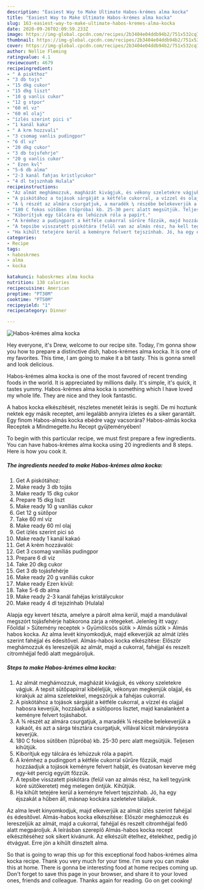 ```yaml
---
description: "Easiest Way to Make Ultimate Habos-krémes alma kocka"
title: "Easiest Way to Make Ultimate Habos-krémes alma kocka"
slug: 163-easiest-way-to-make-ultimate-habos-kremes-alma-kocka
date: 2020-09-26T02:09:59.233Z
image: https://img-global.cpcdn.com/recipes/2b3404e04ddb94b2/751x532cq70/habos-kremes-alma-kocka-recept-foto.jpg
thumbnail: https://img-global.cpcdn.com/recipes/2b3404e04ddb94b2/751x532cq70/habos-kremes-alma-kocka-recept-foto.jpg
cover: https://img-global.cpcdn.com/recipes/2b3404e04ddb94b2/751x532cq70/habos-kremes-alma-kocka-recept-foto.jpg
author: Nellie Fleming
ratingvalue: 4.1
reviewcount: 4679
recipeingredient:
- " A piskthoz"
- "3 db tojs"
- "15 dkg cukor"
- "15 dkg liszt"
- "10 g vanlis cukor"
- "12 g stpor"
- "60 ml vz"
- "60 ml olaj"
- "ízlés szerint pici s"
- "1 kanál kaka"
- " A krm hozzvali"
- "3 csomag vanlis pudingpor"
- "6 dl vz"
- "20 dkg cukor"
- "3 db tojsfehrje"
- "20 g vanlis cukor"
- " Ezen kvl"
- "5-6 db alma"
- "2-3 kanál fahjas kristlycukor"
- "4 dl tejsznhab Hulala"
recipeinstructions:
- "Az almát meghámozzuk, magházát kivágjuk, és vékony szeletekre vágjuk. A tepsit sütőpapírral kibéleljük, vékonyan megkenjük olajjal, és kirakjuk az alma szeletekkel, megszórjuk a fahéjas cukorral."
- "A piskótához a tojások sárgáját a kétféle cukorral, a vízzel és olajjal habosra keverjük, hozzáadjuk a sütőporos lisztet, majd kanalanként a keményre felvert tojáshabot."
- "A ¾ részét az almára csurgatjuk, a maradék ¼ részébe belekeverjük a kakaót, és azt a sárga tésztára csurgatjuk, villával kicsit márványosra keverjük."
- "180 C fokos sütőben (tűpróba) kb. 25-30 perc alatt megsütjük. Teljesen kihűtjük."
- "Kiborítjuk egy tálcára és lehúzzuk róla a papírt."
- "A krémhez a pudingport a kétféle cukorral sűrűre főzzük, majd hozzáadjuk a tojások keményre felvert habját, és óvatosan keverve még egy-két percig együtt főzzük."
- "A tepsibe visszatett piskótára (felül van az almás rész, ha kell tegyünk köré sütőkeretet) még melegen öntjük. Kihűtjük."
- "Ha kihűlt tetejére kerül a keményre felvert tejszínhab. Jó, ha egy éjszakát a hűben áll, másnap kockára szeletelve tálaljuk."
categories:
- Recipe
tags:
- haboskrmes
- alma
- kocka

katakunci: haboskrmes alma kocka 
nutrition: 138 calories
recipecuisine: American
preptime: "PT30M"
cooktime: "PT50M"
recipeyield: "1"
recipecategory: Dinner

---
```



![Habos-krémes alma kocka](https://img-global.cpcdn.com/recipes/2b3404e04ddb94b2/751x532cq70/habos-kremes-alma-kocka-recept-foto.jpg)

Hey everyone, it's Drew, welcome to our recipe site. Today, I'm gonna show you how to prepare a distinctive dish, habos-krémes alma kocka. It is one of my favorites. This time, I am going to make it a bit tasty. This is gonna smell and look delicious.

Habos-krémes alma kocka is one of the most favored of recent trending foods in the world. It is appreciated by millions daily. It's simple, it's quick, it tastes yummy. Habos-krémes alma kocka is something which I have loved my whole life. They are nice and they look fantastic.

A habos kocka elkészítését, részletes menetét leírás is segíti. De mi hoztunk nektek egy másik receptet, ami legalább annyira ízletes és a siker garantált. Egy finom Habos-almás kocka ebédre vagy vacsorára? Habos-almás kocka Receptek a Mindmegette.hu Recept gyűjteményében!


To begin with this particular recipe, we must first prepare a few ingredients. You can have habos-krémes alma kocka using 20 ingredients and 8 steps. Here is how you cook it.

<!--inarticleads1-->

##### The ingredients needed to make Habos-krémes alma kocka:

1. Get  A piskótához:
1. Make ready 3 db tojás
1. Make ready 15 dkg cukor
1. Prepare 15 dkg liszt
1. Make ready 10 g vaníliás cukor
1. Get 12 g sütőpor
1. Take 60 ml víz
1. Make ready 60 ml olaj
1. Get ízlés szerint pici só
1. Make ready 1 kanál kakaó
1. Get  A krém hozzávalói:
1. Get 3 csomag vaníliás pudingpor
1. Prepare 6 dl víz
1. Take 20 dkg cukor
1. Get 3 db tojásfehérje
1. Make ready 20 g vaníliás cukor
1. Make ready  Ezen kívül:
1. Take 5-6 db alma
1. Make ready 2-3 kanál fahéjas kristálycukor
1. Make ready 4 dl tejszínhab (Hulala)


Alapja egy kevert tészta, amelyre a párolt alma kerül, majd a mandulával megszórt tojásfehérje habkorona zárja a rétegeket. Jelenleg itt vagy: Főoldal &gt; Sütemény receptek &gt; Gyümölcsös sütik &gt; Almás sütik &gt; Almás habos kocka. Az alma levét kinyomkodjuk, majd elkeverjük az almát ízlés szerint fahéjjal és édesítővel. Almás-habos kocka elkészítése: Először meghámozzuk és lereszeljük az almát, majd a cukorral, fahéjjal és reszelt citromhéjjal fedő alatt megpároljuk. 

<!--inarticleads2-->

##### Steps to make Habos-krémes alma kocka:

1. Az almát meghámozzuk, magházát kivágjuk, és vékony szeletekre vágjuk. A tepsit sütőpapírral kibéleljük, vékonyan megkenjük olajjal, és kirakjuk az alma szeletekkel, megszórjuk a fahéjas cukorral.
1. A piskótához a tojások sárgáját a kétféle cukorral, a vízzel és olajjal habosra keverjük, hozzáadjuk a sütőporos lisztet, majd kanalanként a keményre felvert tojáshabot.
1. A ¾ részét az almára csurgatjuk, a maradék ¼ részébe belekeverjük a kakaót, és azt a sárga tésztára csurgatjuk, villával kicsit márványosra keverjük.
1. 180 C fokos sütőben (tűpróba) kb. 25-30 perc alatt megsütjük. Teljesen kihűtjük.
1. Kiborítjuk egy tálcára és lehúzzuk róla a papírt.
1. A krémhez a pudingport a kétféle cukorral sűrűre főzzük, majd hozzáadjuk a tojások keményre felvert habját, és óvatosan keverve még egy-két percig együtt főzzük.
1. A tepsibe visszatett piskótára (felül van az almás rész, ha kell tegyünk köré sütőkeretet) még melegen öntjük. Kihűtjük.
1. Ha kihűlt tetejére kerül a keményre felvert tejszínhab. Jó, ha egy éjszakát a hűben áll, másnap kockára szeletelve tálaljuk.


Az alma levét kinyomkodjuk, majd elkeverjük az almát ízlés szerint fahéjjal és édesítővel. Almás-habos kocka elkészítése: Először meghámozzuk és lereszeljük az almát, majd a cukorral, fahéjjal és reszelt citromhéjjal fedő alatt megpároljuk. A leírásban szereplő Almás-habos kocka recept elkészítéséhez sok sikert kívánunk. Az elkészült ételhez, ételekhez, pedig jó étvágyat. Erre jön a kihűlt dinsztelt alma. 

So that is going to wrap this up for this exceptional food habos-krémes alma kocka recipe. Thank you very much for your time. I'm sure you can make this at home. There is gonna be interesting food at home recipes coming up. Don't forget to save this page in your browser, and share it to your loved ones, friends and colleague. Thanks again for reading. Go on get cooking!
